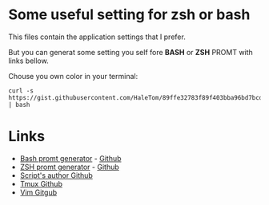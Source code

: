 # Some useful setting for zsh or bash 

This files contain the application settings that I prefer.  

But you can generat some setting you self fore **BASH** or **ZSH** PROMT with links bellow.  



Chouse you own color in your terminal:

```shell
curl -s https://gist.githubusercontent.com/HaleTom/89ffe32783f89f403bba96bd7bcd1263/raw/e50a28ec54188d2413518788de6c6367ffcea4f7/print256colours.sh | bash
```

# Links

* [Bash promt generator](https://robotmoon.com/bash-prompt-generator/) - [Github](https://github.com/linrock/bash-prompt-generator)
* [ZSH promt generator](https://robotmoon.com/zsh-prompt-generator/)  - [Github](https://github.com/linrock/zsh-prompt-generator)
* [Script's author Github](https://gist.github.com/HaleTom/89ffe32783f89f403bba96bd7bcd1263) 
* [Tmux Github](https://github.com/tmux/tmux/wiki) 
* [Vim Gitgub](https://github.com/vim/vim)